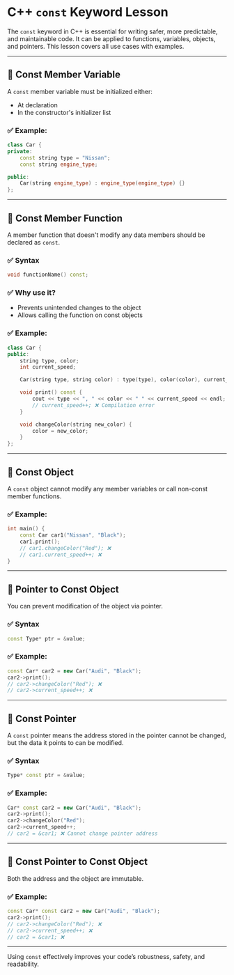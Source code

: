 # C++ `const` Keyword Lesson

The `const` keyword in C++ is essential for writing safer, more predictable, and maintainable code. It can be applied to functions, variables, objects, and pointers. This lesson covers all use cases with examples.

---

## 📌 Const Member Variable

A `const` member variable must be initialized either:

* At declaration
* In the constructor's initializer list

### ✅ Example:

```cpp
class Car {
private:
    const string type = "Nissan";
    const string engine_type;

public:
    Car(string engine_type) : engine_type(engine_type) {}
};
```

---

## 📌 Const Member Function

A member function that doesn't modify any data members should be declared as `const`.

### ✅ Syntax

```cpp
void functionName() const;
```

### ✅ Why use it?

* Prevents unintended changes to the object
* Allows calling the function on const objects

### ✅ Example:

```cpp
class Car {
public:
    string type, color;
    int current_speed;

    Car(string type, string color) : type(type), color(color), current_speed(0) {}

    void print() const {
        cout << type << ", " << color << " " << current_speed << endl;
        // current_speed++; ❌ Compilation error
    }

    void changeColor(string new_color) {
        color = new_color;
    }
};
```

---

## 📌 Const Object

A `const` object cannot modify any member variables or call non-const member functions.

### ✅ Example:

```cpp
int main() {
    const Car car1("Nissan", "Black");
    car1.print();
    // car1.changeColor("Red"); ❌
    // car1.current_speed++; ❌
}
```

---

## 📌 Pointer to Const Object

You can prevent modification of the object via pointer.

### ✅ Syntax

```cpp
const Type* ptr = &value;
```

### ✅ Example:

```cpp
const Car* car2 = new Car("Audi", "Black");
car2->print();
// car2->changeColor("Red"); ❌
// car2->current_speed++; ❌
```

---

## 📌 Const Pointer

A `const` pointer means the address stored in the pointer cannot be changed, but the data it points to can be modified.

### ✅ Syntax

```cpp
Type* const ptr = &value;
```

### ✅ Example:

```cpp
Car* const car2 = new Car("Audi", "Black");
car2->print();
car2->changeColor("Red");
car2->current_speed++;
// car2 = &car1; ❌ Cannot change pointer address
```

---

## 📌 Const Pointer to Const Object

Both the address and the object are immutable.

### ✅ Example:

```cpp
const Car* const car2 = new Car("Audi", "Black");
car2->print();
// car2->changeColor("Red"); ❌
// car2->current_speed++; ❌
// car2 = &car1; ❌
```

---

Using `const` effectively improves your code’s robustness, safety, and readability.
